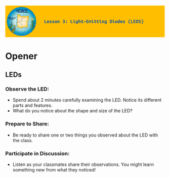 ![header-lesson-03](assets/header-lesson-03.png)

# Opener

## LEDs

### Observe the LED:

- Spend about 2 minutes carefully examining the LED. Notice its different parts and features.
- What do you notice about the shape and size of the LED?

### Prepare to Share:

- Be ready to share one or two things you observed about the LED with the class.

### Participate in Discussion: 

- Listen as your classmates share their observations. You might learn something new from what they noticed!